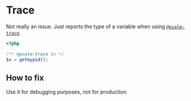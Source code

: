 # Trace

Not really an issue. Just reports the type of a variable when using
[`@psalm-trace`](../annotating_code/supported_annotations.md#psalm-trace).

```php
<?php

/** @psalm-trace $x */
$x = getmypid();
```

## How to fix

Use it for debugging purposes, not for production

